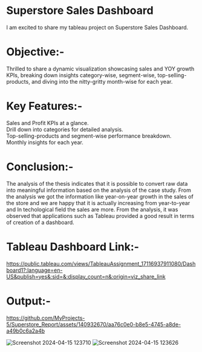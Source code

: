 # Superstore Sales Dashboard
I am excited to share my tableau project on Superstore Sales Dashboard.

# Objective:-
Thrilled to share a dynamic visualization showcasing sales and YOY growth KPIs, breaking down insights category-wise, segment-wise, top-selling-products, and diving into the nitty-gritty month-wise for each year.

# Key Features:-
Sales and Profit KPIs at a glance.     
Drill down into categories for detailed analysis.      
Top-selling-products and segment-wise performance breakdown.      
Monthly insights for each year.      

# Conclusion:-
The analysis of the thesis indicates that it is possible to convert raw data into meaningful information based on the analysis of the case study. From the analysis we got the information like year-on-year growth in the sales of the store and we are happy that it is actually increasing from year-to-year and In techological field the sales are more.
From the analysis, it was observed that applications such as Tableau provided a good result in terms of creation of a dashboard. 

# Tableau Dashboard Link:-
https://public.tableau.com/views/TableauAssignment_17116937911080/Dashboard1?:language=en-US&publish=yes&:sid=&:display_count=n&:origin=viz_share_link
# Output:-


https://github.com/MyProjects-5/Superstore_Report/assets/140932670/aa76c0e0-b8e5-4745-a8de-a49b0c6a2a4b


![Screenshot 2024-04-15 123710](https://github.com/MyProjects-5/Superstore_Report/assets/140932670/b5d2e4fe-f712-4069-baec-c0085be2be7f)
![Screenshot 2024-04-15 123626](https://github.com/MyProjects-5/Superstore_Report/assets/140932670/aaecaf04-d2a2-4de6-be91-c674036a5d2d)
